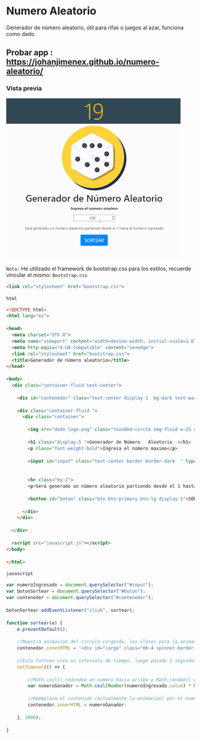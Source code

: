 # Numero Aleatorio

Generador de número aleatorio, útil para rifas o juegos al azar, funciona como dado.
## Probar app :  https://johanjimenex.github.io/numero-aleatorio/

### Vista previa

![](captura.gif)



`Nota:`
He utilizado el framework de bootstrap.css para los estilos, recuerde vincular el mismo:
`Bootstrap.css`
```html
<link rel="stylesheet" href="bootstrap.css">
```

`html`
``` html
<!DOCTYPE html>
<html lang="es">

<head>
  <meta charset="UTF-8">
  <meta name="viewport" content="width=device-width, initial-scale=1.0">
  <meta http-equiv="X-UA-Compatible" content="ie=edge">
  <link rel="stylesheet" href="bootstrap.css">
  <title>Generador de número aleatorio</title>
</head>

<body>
  <div class="container-fluid text-center">

    <div id="contenedor" class="text-center display-1  bg-dark text-warning "></div>

    <div class="container-fluid ">
      <div class="container">

        <img src="dado logo.png" class="rounded-circle img-fluid w-25 m-2">

        <h1 class="display-5 ">Generador de Número   Aleatorio  </h1>
        <p class="font-weight-bold">Ingresa el número maximo</p>

        <input id="input" class="text-center border border-dark  " type="number" placeholder="ejemplo: 146" required>


        <hr class="my-2">
        <p>Será generado un número aleatorio partiendo desde el 1 hasta el numero ingresado</p>

        <button id="boton" class="btn btn-primary btn-lg display-1">SORTEAR</button>

      </div>
    </div>

  </div>

  <script src="javascript.js"></script>
</body>

</html>
```

`javascript`
``` javascript
var numeroIngresado = document.querySelector("#input");
var botonSortear = document.querySelector("#boton");
var contenedor = document.querySelector("#contenedor");

botonSortear.addEventListener("click", sortear);

function sortear(e) {
    e.preventDefault();

    //Muestra animacion del circulo cargando, las clases para la animacion de css son agregadas con bootstrap.css
    contenedor.innerHTML = '<div id="carga" class="mb-4 spinner-border text-warning display-1 " role="status"></div>';

    //Esta funtion crea un intervalo de tiempo, luego pasado 2 segundos ejecuta una accion
    setTimeout(() => {

        //Math.ceil() redondea un numero hacia arriba y Math.random() genera un numero aleatorio desde el 0 hasta el 1 ej: 0.54
        var numeroGanador = Math.ceil(Number(numeroIngresado.value) * Math.random());

        //Reemplaza el contenido (actualmente la animacion) por el numero generado aleatoriamente
        contenedor.innerHTML = numeroGanador;

    }, 2000);

}
```